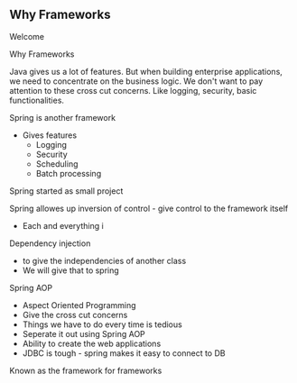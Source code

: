 ## Why Frameworks

Welcome

Why Frameworks

Java gives us a lot of features. But when building enterprise applications, we need to concentrate on the business logic. We don't want to pay attention to these cross cut concerns. Like logging, security, basic functionalities.

Spring is another framework
* Gives features
  * Logging
  * Security
  * Scheduling
  * Batch processing

Spring started as small project

Spring allowes up inversion of control - give control to the framework itself
* Each and everything i

Dependency injection
* to give the independencies of another class
* We will give that to spring

Spring AOP
* Aspect Oriented Programming
* Give the cross cut concerns
* Things we have to do every time is tedious
* Seperate it out using Spring AOP
* Ability to create the web applications
* JDBC is tough - spring makes it easy to connect to DB

Known as the framework for frameworks


